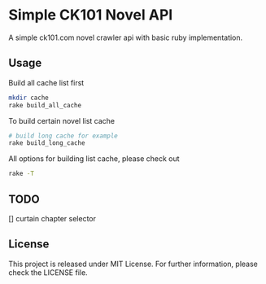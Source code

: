 # Simple CK101 Novel API

A simple ck101.com novel crawler api with basic ruby implementation.

## Usage

Build all cache list first

```sh
mkdir cache
rake build_all_cache
```

To build certain novel list cache

```sh
# build long cache for example
rake build_long_cache
```

All options for building list cache, please check out

```sh
rake -T
```

## TODO

[] curtain chapter selector

## License
This project is released under MIT License. For further information, please check the LICENSE file.
